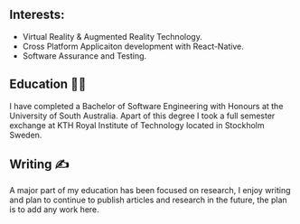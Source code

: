## Interests: 
- Virtual Reality & Augmented Reality Technology. 
- Cross Platform Applicaiton development with React-Native. 
- Software Assurance and Testing. 

## Education :man_student: 
<p>I have completed a Bachelor of Software Engineering with Honours at the University of South Australia. Apart of this degree I took a full semester exchange at KTH Royal Institute of Technology located in Stockholm Sweden. </p>

## Writing :writing_hand:
<p> A major part of my education has been focused on research, I enjoy writing and plan to continue to publish articles and research in the future, the plan is to add any work here.</p>
  

